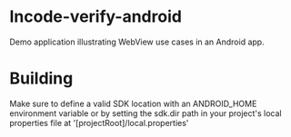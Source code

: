# Incode-verify-android
Demo application illustrating WebView use cases in an Android app.

# Building
Make sure to define a valid SDK location with an ANDROID_HOME environment variable or by setting the sdk.dir path in your project's local properties file at '[projectRoot]/local.properties'